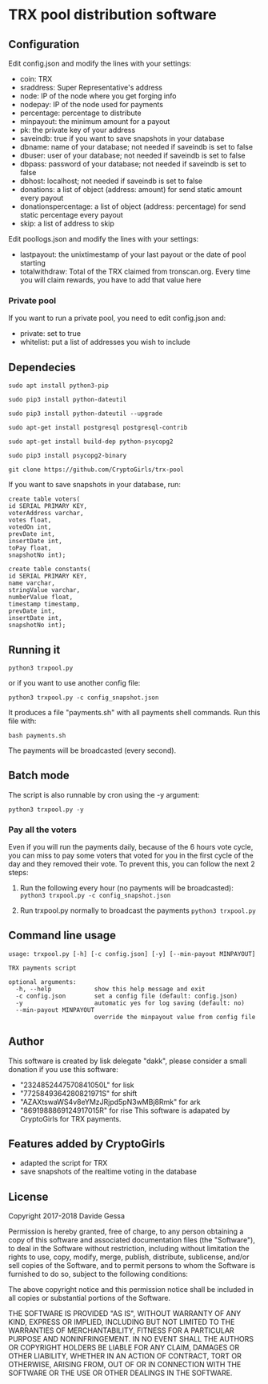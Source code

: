 # TRX pool distribution software

## Configuration
Edit config.json and modify the lines with your settings:

- coin: TRX
- sraddress: Super Representative's address
- node: IP of the node where you get forging info
- nodepay: IP of the node used for payments
- percentage: percentage to distribute
- minpayout: the minimum amount for a payout
- pk: the private key of your address
- saveindb: true if you want to save snapshots in your database
- dbname: name of your database; not needed if saveindb is set to false
- dbuser: user of your database; not needed if saveindb is set to false
- dbpass: password of your database; not needed if saveindb is set to false
- dbhost: localhost; not needed if saveindb is set to false
- donations: a list of object (address: amount) for send static amount every payout
- donationspercentage: a list of object (address: percentage) for send static percentage every payout
- skip: a list of address to skip

Edit poollogs.json and modify the lines with your settings:
- lastpayout: the unixtimestamp of your last payout or the date of pool starting
- totalwithdraw: Total of the TRX claimed from tronscan.org. Every time you will claim rewards, you have to add that value here


### Private pool
If you want to run a private pool, you need to edit config.json and:
- private: set to true
- whitelist: put a list of addresses you wish to include


## Dependecies
```sudo apt install python3-pip```

```sudo pip3 install python-dateutil```

```sudo pip3 install python-dateutil --upgrade```

```sudo apt-get install postgresql postgresql-contrib```

```sudo apt-get install build-dep python-psycopg2```

```sudo pip3 install psycopg2-binary```

```git clone https://github.com/CryptoGirls/trx-pool```

If you want to save snapshots in your database, run:

```
create table voters(
id SERIAL PRIMARY KEY,
voterAddress varchar,
votes float,
votedOn int,
prevDate int,
insertDate int,
toPay float,
snapshotNo int);

create table constants(
id SERIAL PRIMARY KEY,
name varchar,
stringValue varchar,
numberValue float,
timestamp timestamp,
prevDate int,
insertDate int,
snapshotNo int);
```


## Running it

```python3 trxpool.py```

or if you want to use another config file:

```python3 trxpool.py -c config_snapshot.json```

It produces a file "payments.sh" with all payments shell commands. Run this file with:

```bash payments.sh```

The payments will be broadcasted (every second).


## Batch mode

The script is also runnable by cron using the -y argument:

`python3 trxpool.py -y`


### Pay all the voters

Even if you will run the payments daily, because of the 6 hours vote cycle, you can miss to pay some voters that voted for you in the first cycle of the day and they removed their vote. To prevent this, you can follow the next 2 steps:

1. Run the following every hour (no payments will be broadcasted):
```python3 trxpool.py -c config_snapshot.json```

2. Run trxpool.py normally to broadcast the payments
```python3 trxpool.py```


## Command line usage

```
usage: trxpool.py [-h] [-c config.json] [-y] [--min-payout MINPAYOUT]

TRX payments script

optional arguments:
  -h, --help            show this help message and exit
  -c config.json        set a config file (default: config.json)
  -y                    automatic yes for log saving (default: no)
  --min-payout MINPAYOUT
                        override the minpayout value from config file
```

## Author
This software is created by lisk delegate "dakk", please consider a small donation if you
use this software: 
- "2324852447570841050L" for lisk
- "7725849364280821971S" for shift
- "AZAXtswaWS4v8eYMzJRjpd5pN3wMBj8Rmk" for ark
- "8691988869124917015R" for rise
This software is adapated by CryptoGirls for TRX payments.

## Features added by CryptoGirls
- adapted the script for TRX
- save snapshots of the realtime voting in the database

## License
Copyright 2017-2018 Davide Gessa

Permission is hereby granted, free of charge, to any person obtaining a copy of this software and associated documentation files (the "Software"), to deal in the Software without restriction, including without limitation the rights to use, copy, modify, merge, publish, distribute, sublicense, and/or sell copies of the Software, and to permit persons to whom the Software is furnished to do so, subject to the following conditions:

The above copyright notice and this permission notice shall be included in all copies or substantial portions of the Software.

THE SOFTWARE IS PROVIDED "AS IS", WITHOUT WARRANTY OF ANY KIND, EXPRESS OR IMPLIED, INCLUDING BUT NOT LIMITED TO THE WARRANTIES OF MERCHANTABILITY, FITNESS FOR A PARTICULAR PURPOSE AND NONINFRINGEMENT. IN NO EVENT SHALL THE AUTHORS OR COPYRIGHT HOLDERS BE LIABLE FOR ANY CLAIM, DAMAGES OR OTHER LIABILITY, WHETHER IN AN ACTION OF CONTRACT, TORT OR OTHERWISE, ARISING FROM, OUT OF OR IN CONNECTION WITH THE SOFTWARE OR THE USE OR OTHER DEALINGS IN THE SOFTWARE.

